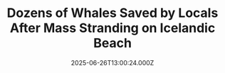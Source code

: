 ---
title: "Dozens of Whales Saved by Locals After Mass Stranding on Icelandic Beach"
date: 2025-06-26T13:00:24.000Z
category: Human Kindness
externalLink: "https://www.goodnewsnetwork.org/dozens-of-whales-saved-by-locals-after-mass-stranding-on-icelandic-beach/"
image: ""
excerpt: "From a country that’s typically in the news for hurting whales comes the story of a mass-stranding event with a happy ending. Around 60 pilot whales, known locally as grindhvalur, were found stranded on Ólafsfjörður beach last Sunday. Locals and emergency crews rushed to the remote area in a desperate effort to save the mammals, […] The post Dozens of…"
---